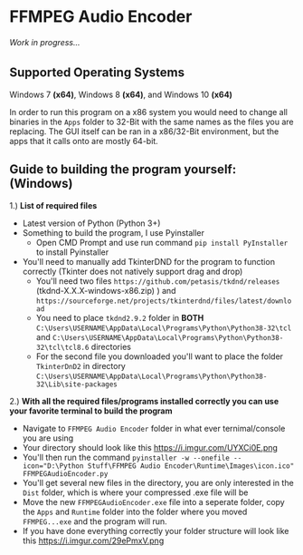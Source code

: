 # FFMPEG Audio Encoder # 
###### Work in progress... ######

## Supported Operating Systems ##
Windows 7 **(x64)**, Windows 8 **(x64)**, and Windows 10 **(x64)**

In order to run this program on a x86 system you would need to change all binaries in the `Apps` folder to 32-Bit with the same names as the files you are replacing. The GUI itself can be ran in a x86/32-Bit environment, but the apps that it calls onto are mostly 64-bit.

## Guide to building the program yourself: (Windows)
1.) **List of required files**
- Latest version of Python (Python 3+)
- Something to build the program, I use Pyinstaller
  - Open CMD Prompt and use run command `pip install PyInstaller` to install Pyinstaller
- You'll need to manually add TkinterDND for the program to function correctly (Tkinter does not natively support drag and drop)
  - You'll need two files `https://github.com/petasis/tkdnd/releases` (tkdnd-X.X.X-windows-x86.zip)
) and `https://sourceforge.net/projects/tkinterdnd/files/latest/download`
  - You need to place `tkdnd2.9.2` folder in **BOTH** `C:\Users\USERNAME\AppData\Local\Programs\Python\Python38-32\tcl` and `C:\Users\USERNAME\AppData\Local\Programs\Python\Python38-32\tcl\tcl8.6` directories
  - For the second file you downloaded you'll want to place the folder `TkinterDnD2` in directory `C:\Users\USERNAME\AppData\Local\Programs\Python\Python38-32\Lib\site-packages`

2.) **With all the required files/programs installed correctly you can use your favorite terminal to build the program**
  - Navigate to `FFMPEG Audio Encoder` folder in what ever ternimal/console you are using
  - Your directory should look like this
  https://i.imgur.com/UYXCi0E.png
  - You'll then run the command `pyinstaller -w --onefile --icon="D:\Python Stuff\FFMPEG Audio Encoder\Runtime\Images\icon.ico" FFMPEGAudioEncoder.py`
  - You'll get several new files in the directory, you are only interested in the `Dist` folder, which is where your compressed .exe file will be
  - Move the new `FFMPEGAudioEncoder.exe` file into a seperate folder, copy the `Apps` and `Runtime` folder into the folder where you moved `FFMPEG...exe` and the program will run. 
  - If you have done everything correctly your folder structure will look like this https://i.imgur.com/29ePmxV.png
